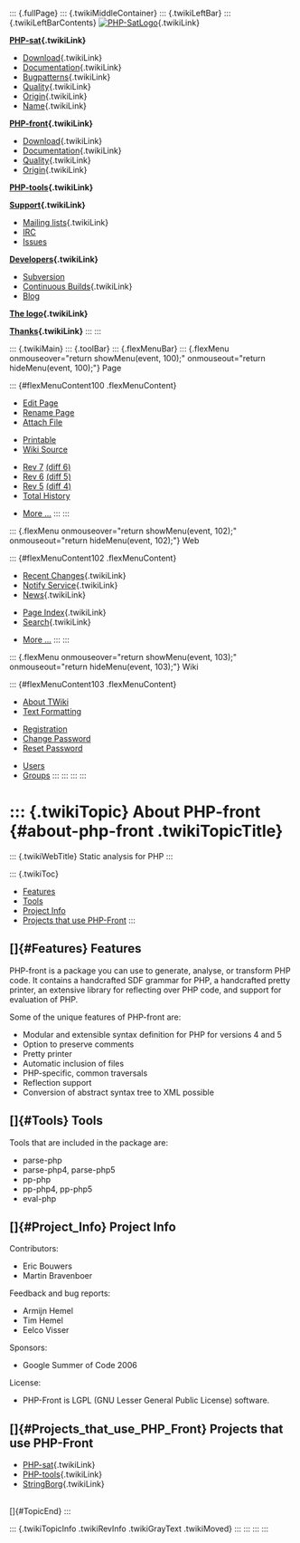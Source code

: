 ::: {.fullPage}
::: {.twikiMiddleContainer}
::: {.twikiLeftBar}
::: {.twikiLeftBarContents}
[![PHP-SatLogo](../pub/PHP/PhpSatLogo/PHP-SAT-LOGO-100px.jpg)](WebHome){.twikiLink}

**[PHP-sat](PhpSat){.twikiLink}**

-   [Download](PhpSatReleases){.twikiLink}
-   [Documentation](PhpSatDocumentation){.twikiLink}
-   [Bugpatterns](PhpSatBugPatterns){.twikiLink}
-   [Quality](PhpSatQuality){.twikiLink}
-   [Origin](PhpSatOrigin){.twikiLink}
-   [Name](PhpSatName){.twikiLink}

**[PHP-front](PhpFront){.twikiLink}**

-   [Download](PhpFrontReleases){.twikiLink}
-   [Documentation](PhpFrontDocumentation){.twikiLink}
-   [Quality](PhpFrontQuality){.twikiLink}
-   [Origin](PhpFrontOrigin){.twikiLink}

**[PHP-tools](PhpTools){.twikiLink}**

**[Support](PhpSupport){.twikiLink}**

-   [Mailing lists](MailingList){.twikiLink}
-   [IRC](irc://irc.freenode.net/#stratego)
-   [Issues](http://bugs.strategoxt.org/browse/PSAT)

**[Developers](PhpSatDevelopers){.twikiLink}**

-   [Subversion](https://svn.strategoxt.org/repos/psat/)
-   [Continuous Builds](ContinuousBuilds){.twikiLink}
-   [Blog](http://ericbouwers.blogspot.com/)

**[The logo](PhpSatLogo){.twikiLink}**

**[Thanks](ThankYou){.twikiLink}**
:::
:::

::: {.twikiMain}
::: {.toolBar}
::: {.flexMenuBar}
::: {.flexMenu onmouseover="return showMenu(event, 100);" onmouseout="return hideMenu(event, 100);"}
Page

::: {#flexMenuContent100 .flexMenuContent}
-   [Edit
    Page](http://www.program-transformation.org/edit/PHP/PhpFront?t=1536825509)
-   [Rename
    Page](http://www.program-transformation.org/rename/PHP/PhpFront)
-   [Attach
    File](http://www.program-transformation.org/attach/PHP/PhpFront)

<!-- -->

-   [Printable](http://www.program-transformation.org/view/PHP/PhpFront?skin=print.pattern)
-   [Wiki
    Source](http://www.program-transformation.org/view/PHP/PhpFront?skin=text&raw=on&contenttype=text/plain)

<!-- -->

-   [Rev
    7](http://www.program-transformation.org/view/PHP/PhpFront?rev=1.7)
    [(diff 6)](http://www.program-transformation.org/rdiff/PHP/PhpFront?rev1=1.7&rev2=1.6)
-   [Rev
    6](http://www.program-transformation.org/view/PHP/PhpFront?rev=1.6)
    [(diff 5)](http://www.program-transformation.org/rdiff/PHP/PhpFront?rev1=1.6&rev2=1.5)
-   [Rev
    5](http://www.program-transformation.org/view/PHP/PhpFront?rev=1.5)
    [(diff 4)](http://www.program-transformation.org/rdiff/PHP/PhpFront?rev1=1.5&rev2=1.4)
-   [Total
    History](http://www.program-transformation.org/rdiff/PHP/PhpFront)

<!-- -->

-   [More
    \...](http://www.program-transformation.org/oops/PHP/PhpFront?template=oopsmore&param1=1.7&param2=1.7)
:::
:::

::: {.flexMenu onmouseover="return showMenu(event, 102);" onmouseout="return hideMenu(event, 102);"}
Web

::: {#flexMenuContent102 .flexMenuContent}
-   [Recent Changes](WebChanges){.twikiLink}
-   [Notify Service](WebNotify){.twikiLink}
-   [News](WebNews){.twikiLink}

<!-- -->

-   [Page Index](WebIndex){.twikiLink}
-   [Search](WebSearch){.twikiLink}

<!-- -->

-   [More
    \...](http://www.program-transformation.org/oops/PHP/PhpFront?template=oopsmore&param1=1.7&param2=1.7)
:::
:::

::: {.flexMenu onmouseover="return showMenu(event, 103);" onmouseout="return hideMenu(event, 103);"}
Wiki

::: {#flexMenuContent103 .flexMenuContent}
-   [About
    TWiki](http://www.program-transformation.org/view/TWiki/WebHome)
-   [Text
    Formatting](http://www.program-transformation.org/view/TWiki/TextFormattingRules)

<!-- -->

-   [Registration](http://www.program-transformation.org/view/TWiki/TWikiRegistration)
-   [Change
    Password](http://www.program-transformation.org/view/TWiki/ChangePassword)
-   [Reset
    Password](http://www.program-transformation.org/view/TWiki/ResetPassword)

<!-- -->

-   [Users](http://www.program-transformation.org/view/Main/TWikiUsers)
-   [Groups](http://www.program-transformation.org/view/Main/TWikiGroups)
:::
:::
:::
:::

::: {.twikiTopic}
About PHP-front {#about-php-front .twikiTopicTitle}
===============

::: {.twikiWebTitle}
Static analysis for PHP
:::

::: {.twikiToc}
-   [Features](PhpFront#Features)
-   [Tools](PhpFront#Tools)
-   [Project Info](PhpFront#Project_Info)
-   [Projects that use PHP-Front](PhpFront#Projects_that_use_PHP_Front)
:::

[]{#Features} Features
----------------------

PHP-front is a package you can use to generate, analyse, or transform
PHP code. It contains a handcrafted SDF grammar for PHP, a handcrafted
pretty printer, an extensive library for reflecting over PHP code, and
support for evaluation of PHP.

Some of the unique features of PHP-front are:

-   Modular and extensible syntax definition for PHP for versions 4 and
    5
-   Option to preserve comments
-   Pretty printer
-   Automatic inclusion of files
-   PHP-specific, common traversals
-   Reflection support
-   Conversion of abstract syntax tree to XML possible

[]{#Tools} Tools
----------------

Tools that are included in the package are:

-   parse-php
-   parse-php4, parse-php5
-   pp-php
-   pp-php4, pp-php5
-   eval-php

[]{#Project_Info} Project Info
------------------------------

Contributors:

-   Eric Bouwers
-   Martin Bravenboer

Feedback and bug reports:

-   Armijn Hemel
-   Tim Hemel
-   Eelco Visser

Sponsors:

-   Google Summer of Code 2006

License:

-   PHP-Front is LGPL (GNU Lesser General Public License) software.

[]{#Projects_that_use_PHP_Front} Projects that use PHP-Front
------------------------------------------------------------

-   [PHP-sat](PhpSat){.twikiLink}
-   [PHP-tools](PhpTools){.twikiLink}
-   [StringBorg](../Stratego/StringBorg){.twikiLink}

\
[]{#TopicEnd}
:::

::: {.twikiTopicInfo .twikiRevInfo .twikiGrayText .twikiMoved}
:::
:::
:::
:::
